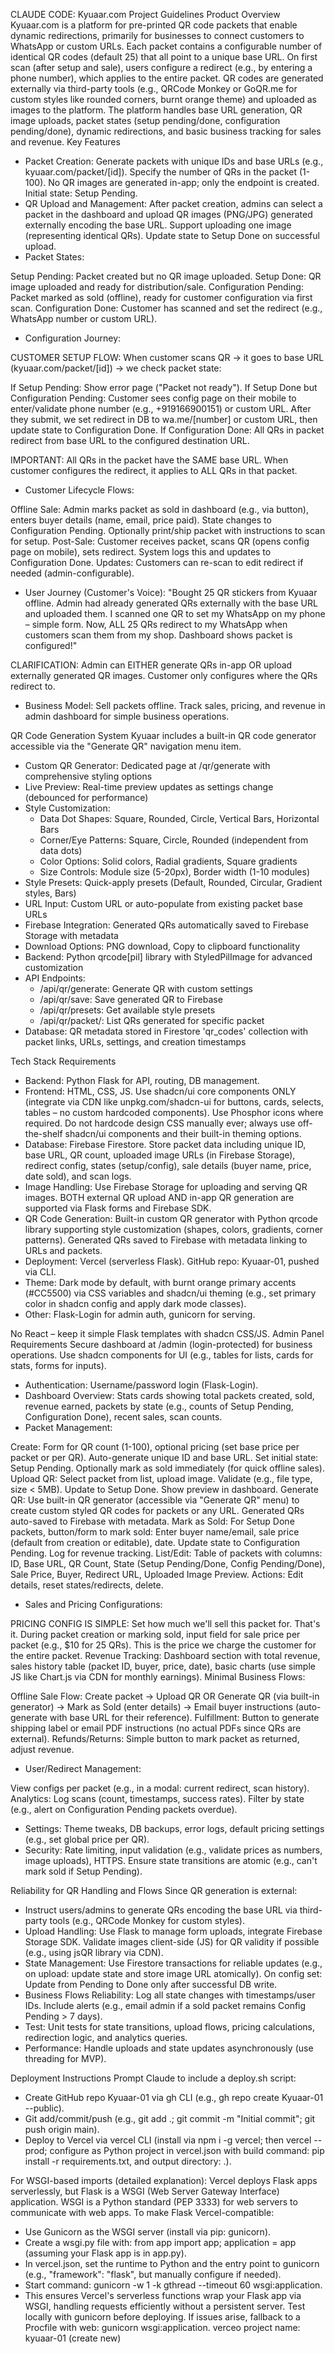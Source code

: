 CLAUDE CODE: Kyuaar.com Project Guidelines
Product Overview
Kyuaar.com is a platform for pre-printed QR code packets that enable dynamic redirections, primarily for businesses to connect customers to WhatsApp or custom URLs. Each packet contains a configurable number of identical QR codes (default 25) that all point to a unique base URL. On first scan (after setup and sale), users configure a redirect (e.g., by entering a phone number), which applies to the entire packet. QR codes are generated externally via third-party tools (e.g., QRCode Monkey or GoQR.me for custom styles like rounded corners, burnt orange theme) and uploaded as images to the platform. The platform handles base URL generation, QR image uploads, packet states (setup pending/done, configuration pending/done), dynamic redirections, and basic business tracking for sales and revenue.
Key Features

* Packet Creation: Generate packets with unique IDs and base URLs (e.g., kyuaar.com/packet/[id]). Specify the number of QRs in the packet (1-100). No QR images are generated in-app; only the endpoint is created. Initial state: Setup Pending.
* QR Upload and Management: After packet creation, admins can select a packet in the dashboard and upload QR images (PNG/JPG) generated externally encoding the base URL. Support uploading one image (representing identical QRs). Update state to Setup Done on successful upload.
* Packet States:

Setup Pending: Packet created but no QR image uploaded.
Setup Done: QR image uploaded and ready for distribution/sale.
Configuration Pending: Packet marked as sold (offline), ready for customer configuration via first scan.
Configuration Done: Customer has scanned and set the redirect (e.g., WhatsApp number or custom URL).


* Configuration Journey:

CUSTOMER SETUP FLOW: When customer scans QR → it goes to base URL (kyuaar.com/packet/[id]) → we check packet state:

If Setup Pending: Show error page ("Packet not ready").
If Setup Done but Configuration Pending: Customer sees config page on their mobile to enter/validate phone number (e.g., +919166900151) or custom URL. After they submit, we set redirect in DB to wa.me/[number] or custom URL, then update state to Configuration Done.
If Configuration Done: All QRs in packet redirect from base URL to the configured destination URL.

IMPORTANT: All QRs in the packet have the SAME base URL. When customer configures the redirect, it applies to ALL QRs in that packet.




* Customer Lifecycle Flows:

Offline Sale: Admin marks packet as sold in dashboard (e.g., via button), enters buyer details (name, email, price paid). State changes to Configuration Pending. Optionally print/ship packet with instructions to scan for setup.
Post-Sale: Customer receives packet, scans QR (opens config page on mobile), sets redirect. System logs this and updates to Configuration Done.
Updates: Customers can re-scan to edit redirect if needed (admin-configurable).


* User Journey (Customer's Voice): "Bought 25 QR stickers from Kyuaar offline. Admin had already generated QRs externally with the base URL and uploaded them. I scanned one QR to set my WhatsApp on my phone – simple form. Now, ALL 25 QRs redirect to my WhatsApp when customers scan them from my shop. Dashboard shows packet is configured!"

CLARIFICATION: Admin can EITHER generate QRs in-app OR upload externally generated QR images. Customer only configures where the QRs redirect to.
* Business Model: Sell packets offline. Track sales, pricing, and revenue in admin dashboard for simple business operations.

QR Code Generation System
Kyuaar includes a built-in QR code generator accessible via the "Generate QR" navigation menu item.

* Custom QR Generator: Dedicated page at /qr/generate with comprehensive styling options
* Live Preview: Real-time preview updates as settings change (debounced for performance)
* Style Customization:
  - Data Dot Shapes: Square, Rounded, Circle, Vertical Bars, Horizontal Bars
  - Corner/Eye Patterns: Square, Circle, Rounded (independent from data dots)
  - Color Options: Solid colors, Radial gradients, Square gradients
  - Size Controls: Module size (5-20px), Border width (1-10 modules)
* Style Presets: Quick-apply presets (Default, Rounded, Circular, Gradient styles, Bars)
* URL Input: Custom URL or auto-populate from existing packet base URLs
* Firebase Integration: Generated QRs automatically saved to Firebase Storage with metadata
* Download Options: PNG download, Copy to clipboard functionality
* Backend: Python qrcode[pil] library with StyledPilImage for advanced customization
* API Endpoints:
  - /api/qr/generate: Generate QR with custom settings
  - /api/qr/save: Save generated QR to Firebase
  - /api/qr/presets: Get available style presets
  - /api/qr/packet/<id>: List QRs generated for specific packet
* Database: QR metadata stored in Firestore 'qr_codes' collection with packet links, URLs, settings, and creation timestamps

Tech Stack Requirements

* Backend: Python Flask for API, routing, DB management.
* Frontend: HTML, CSS, JS. Use shadcn/ui core components ONLY (integrate via CDN like unpkg.com/shadcn-ui for buttons, cards, selects, tables – no custom hardcoded components). Use Phosphor icons where required. Do not hardcode design CSS manually ever; always use off-the-shelf shadcn/ui components and their built-in theming options.
* Database: Firebase Firestore. Store packet data including unique ID, base URL, QR count, uploaded image URLs (in Firebase Storage), redirect config, states (setup/config), sale details (buyer name, price, date sold), and scan logs.
* Image Handling: Use Firebase Storage for uploading and serving QR images. BOTH external QR upload AND in-app QR generation are supported via Flask forms and Firebase SDK.
* QR Code Generation: Built-in custom QR generator with Python qrcode library supporting style customization (shapes, colors, gradients, corner patterns). Generated QRs saved to Firebase with metadata linking to URLs and packets.
* Deployment: Vercel (serverless Flask). GitHub repo: Kyuaar-01, pushed via CLI.
* Theme: Dark mode by default, with burnt orange primary accents (#CC5500) via CSS variables and shadcn/ui theming (e.g., set primary color in shadcn config and apply dark mode classes).
* Other: Flask-Login for admin auth, gunicorn for serving.

No React – keep it simple Flask templates with shadcn CSS/JS.
Admin Panel Requirements
Secure dashboard at /admin (login-protected) for business operations. Use shadcn components for UI (e.g., tables for lists, cards for stats, forms for inputs).

* Authentication: Username/password login (Flask-Login).
* Dashboard Overview: Stats cards showing total packets created, sold, revenue earned, packets by state (e.g., counts of Setup Pending, Configuration Done), recent sales, scan counts.
* Packet Management:

Create: Form for QR count (1-100), optional pricing (set base price per packet or per QR). Auto-generate unique ID and base URL. Set initial state: Setup Pending. Optionally mark as sold immediately (for quick offline sales).
Upload QR: Select packet from list, upload image. Validate (e.g., file type, size < 5MB). Update to Setup Done. Show preview in dashboard.
Generate QR: Use built-in QR generator (accessible via "Generate QR" menu) to create custom styled QR codes for packets or any URL. Generated QRs auto-saved to Firebase with metadata.
Mark as Sold: For Setup Done packets, button/form to mark sold: Enter buyer name/email, sale price (default from creation or editable), date. Update state to Configuration Pending. Log for revenue tracking.
List/Edit: Table of packets with columns: ID, Base URL, QR Count, State (Setup Pending/Done, Config Pending/Done), Sale Price, Buyer, Redirect URL, Uploaded Image Preview. Actions: Edit details, reset states/redirects, delete.


* Sales and Pricing Configurations:

PRICING CONFIG IS SIMPLE: Set how much we'll sell this packet for. That's it. During packet creation or marking sold, input field for sale price per packet (e.g., $10 for 25 QRs). This is the price we charge the customer for the entire packet.
Revenue Tracking: Dashboard section with total revenue, sales history table (packet ID, buyer, price, date), basic charts (use simple JS like Chart.js via CDN for monthly earnings).
Minimal Business Flows:

Offline Sale Flow: Create packet → Upload QR OR Generate QR (via built-in generator) → Mark as Sold (enter details) → Email buyer instructions (auto-generate with base URL for their reference).
Fulfillment: Button to generate shipping label or email PDF instructions (no actual PDFs since QRs are external).
Refunds/Returns: Simple button to mark packet as returned, adjust revenue.




* User/Redirect Management:

View configs per packet (e.g., in a modal: current redirect, scan history).
Analytics: Log scans (count, timestamps, success rates). Filter by state (e.g., alert on Configuration Pending packets overdue).


* Settings: Theme tweaks, DB backups, error logs, default pricing settings (e.g., set global price per QR).
* Security: Rate limiting, input validation (e.g., validate prices as numbers, image uploads), HTTPS. Ensure state transitions are atomic (e.g., can't mark sold if Setup Pending).

Reliability for QR Handling and Flows
Since QR generation is external:

* Instruct users/admins to generate QRs encoding the base URL via third-party tools (e.g., QRCode Monkey for custom styles).
* Upload Handling: Use Flask to manage form uploads, integrate Firebase Storage SDK. Validate images client-side (JS) for QR validity if possible (e.g., using jsQR library via CDN).
* State Management: Use Firestore transactions for reliable updates (e.g., on upload: update state and store image URL atomically). On config set: Update from Pending to Done only after successful DB write.
* Business Flows Reliability: Log all state changes with timestamps/user IDs. Include alerts (e.g., email admin if a sold packet remains Config Pending > 7 days).
* Test: Unit tests for state transitions, upload flows, pricing calculations, redirection logic, and analytics queries.
* Performance: Handle uploads and state updates asynchronously (use threading for MVP).

Deployment Instructions
Prompt Claude to include a deploy.sh script:

* Create GitHub repo Kyuaar-01 via gh CLI (e.g., gh repo create Kyuaar-01 --public).
* Git add/commit/push (e.g., git add .; git commit -m "Initial commit"; git push origin main).
* Deploy to Vercel via vercel CLI (install via npm i -g vercel; then vercel --prod; configure as Python project in vercel.json with build command: pip install -r requirements.txt, and output directory: .).

For WSGI-based imports (detailed explanation): Vercel deploys Flask apps serverlessly, but Flask is a WSGI (Web Server Gateway Interface) application. WSGI is a Python standard (PEP 3333) for web servers to communicate with web apps. To make Flask Vercel-compatible:

* Use Gunicorn as the WSGI server (install via pip: gunicorn).
* Create a wsgi.py file with: from app import app; application = app (assuming your Flask app is in app.py).
* In vercel.json, set the runtime to Python and the entry point to gunicorn (e.g., "framework": "flask", but manually configure if needed).
* Start command: gunicorn -w 1 -k gthread --timeout 60 wsgi:application.
* This ensures Vercel's serverless functions wrap your Flask app via WSGI, handling requests efficiently without a persistent server. Test locally with gunicorn before deploying. If issues arise, fallback to a Procfile with web: gunicorn wsgi:application.
verceo project name: kyuaar-01 (create new)